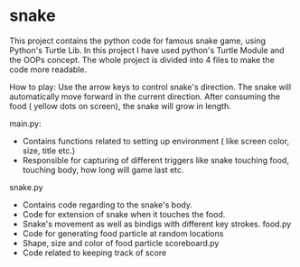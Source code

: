 # snake
This project contains the python code for famous snake game, using Python's Turtle Lib.
In this project I have used python's Turtle Module and the OOPs concept. The whole project is divided into 4 files to make the code more readable.

How to play:
  Use the arrow keys to control snake's direction. The snake will automatically move forward in the current direction. 
  After consuming the food ( yellow dots on screen), the snake will grow in length.

main.py:
  - Contains functions related to setting up environment ( like screen color, size, title etc.)
  - Responsible for capturing of different triggers like snake touching food, touching body, how long will game last etc.  
  
snake.py 
  - Contains code regarding to the snake's body.
  - Code for extension of snake when it touches the food.
  - Snake's movement as well as bindigs with different key strokes.
food.py
  - Code for generating food particle at random locations
  - Shape, size and color of food particle
scoreboard.py
  - Code related to keeping track of score
